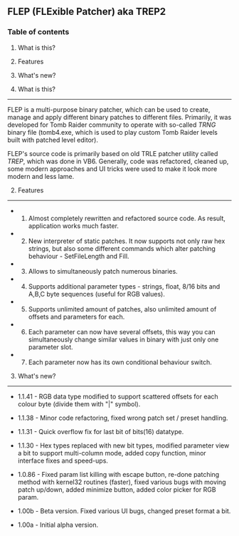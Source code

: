 FLEP (FLExible Patcher) aka TREP2
---------------------------------

### Table of contents ###

1.  What is this?
2.  Features
3.  What's new?


1. What is this?
----------------

FLEP is a multi-purpose binary patcher, which can be used to create, manage and apply different
binary patches to different files. Primarily, it was developed for Tomb Raider community to operate
with so-called *TRNG* binary file (tomb4.exe, which is used to play custom Tomb Raider levels built
with patched level editor).

FLEP's source code is primarily based on old TRLE patcher utility called *TREP*, which was done in
VB6. Generally, code was refactored, cleaned up, some modern approaches and UI tricks were used to
make it look more modern and less lame.


2. Features
-----------

* 1) Almost completely rewritten and refactored source code. As result, application works much faster.
* 2) New interpreter of static patches. It now supports not only raw hex strings, but also some different commands which alter patching behaviour - SetFileLength and Fill.
* 3) Allows to simultaneously patch numerous binaries.
* 4) Supports additional parameter types - strings, float, 8/16 bits and A,B,C byte sequences (useful for RGB values).
* 5) Supports unlimited amount of patches, also unlimited amount of offsets and parameters for each.
* 6) Each parameter can now have several offsets, this way you can simultaneously change similar values in binary with just only one parameter slot.
* 7) Each parameter now has its own conditional behaviour switch.


3. What's new?
--------------

* 1.1.41  - RGB data type modified to support scattered offsets for each colour byte (divide them with "|" symbol).

* 1.1.38  - Minor code refactoring, fixed wrong patch set / preset handling.

* 1.1.31  - Quick overflow fix for last bit of bits(16) datatype.

* 1.1.30  - Hex types replaced with new bit types, modified parameter view a bit to support multi-column mode, added copy function, minor interface fixes and speed-ups.

* 1.0.86  - Fixed param list killing with escape button, re-done patching method with kernel32 routines (faster), fixed various bugs with moving patch up/down, added minimize button, added color picker for RGB param.

* 1.00b   - Beta version. Fixed various UI bugs, changed preset format a bit.

* 1.00a   - Initial alpha version.
